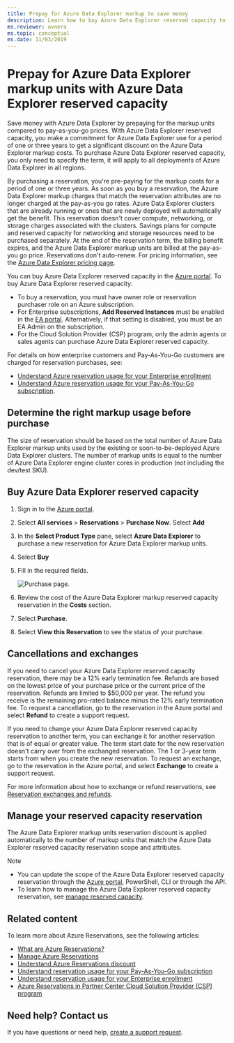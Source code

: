 ```yaml
---
title: Prepay for Azure Data Explorer markup to save money
description: Learn how to buy Azure Data Explorer reserved capacity to save on your Azure Data Explorer costs.
ms.reviewer: avnera
ms.topic: conceptual
ms.date: 11/03/2019
---
```


# Prepay for Azure Data Explorer markup units with Azure Data Explorer reserved capacity

Save money with Azure Data Explorer by prepaying for the markup units compared to pay-as-you-go prices. With Azure Data Explorer reserved capacity, you make a commitment for Azure Data Explorer use for a period of one or three years to get a significant discount on the Azure Data Explorer markup costs. To purchase Azure Data Explorer reserved capacity, you only need to specify the term, it will apply to all deployments of Azure Data Explorer in all regions.

By purchasing a reservation, you're pre-paying for the markup costs for a period of one or three years. As soon as you buy a reservation, the Azure Data Explorer markup charges that match the reservation attributes are no longer charged at the pay-as-you go rates. Azure Data Explorer clusters that are already running or ones that are newly deployed will automatically get the benefit. This reservation doesn't cover compute, networking, or storage charges associated with the clusters. Savings plans for compute and reserved capacity for networking and storage resources need to be purchased separately. At the end of the reservation term, the billing benefit expires, and the Azure Data Explorer markup units are billed at the pay-as-you go price. Reservations don't auto-renew. For pricing information, see the [Azure Data Explorer pricing page](https://azure.microsoft.com/pricing/details/data-explorer/).

You can buy Azure Data Explorer reserved capacity in the [Azure portal](https://portal.azure.com). To buy Azure Data Explorer reserved capacity:

* To buy a reservation, you must have owner role or reservation purchaser role on an Azure subscription.
* For Enterprise subscriptions, **Add Reserved Instances** must be enabled in the [EA portal](https://ea.azure.com). Alternatively, if that setting is disabled, you must be an EA Admin on the subscription.
* For the Cloud Solution Provider (CSP) program, only the admin agents or sales agents can purchase Azure Data Explorer reserved capacity.

For details on how enterprise customers and Pay-As-You-Go customers are charged for reservation purchases, see:
* [Understand Azure reservation usage for your Enterprise enrollment](/azure/cost-management-billing/reservations/understand-reserved-instance-usage-ea)
* [Understand Azure reservation usage for your Pay-As-You-Go subscription](/azure/cost-management-billing/reservations/understand-reserved-instance-usage).

## Determine the right markup usage before purchase

The size of reservation should be based on the total number of Azure Data Explorer markup units used by the existing or soon-to-be-deployed Azure Data Explorer clusters. The number of markup units is equal to the number of Azure Data Explorer engine cluster cores in production (not including the dev/test SKU).

## Buy Azure Data Explorer reserved capacity

1. Sign in to the [Azure portal](https://portal.azure.com).
1. Select **All services** > **Reservations** > **Purchase Now**. Select **Add**
1. In the **Select Product Type** pane, select **Azure Data Explorer** to purchase a new reservation for Azure Data Explorer markup units.
1. Select **Buy**
1. Fill in the required fields.

    ![Purchase page.](media/pricing-reserved-capacity/purchase-page.png)

1. Review the cost of the Azure Data Explorer markup reserved capacity reservation in the **Costs** section.
1. Select **Purchase**.
1. Select **View this Reservation** to see the status of your purchase.

## Cancellations and exchanges

If you need to cancel your Azure Data Explorer reserved capacity reservation, there may be a 12% early termination fee. Refunds are based on the lowest price of your purchase price or the current price of the reservation. Refunds are limited to $50,000 per year. The refund you receive is the remaining pro-rated balance minus the 12% early termination fee. To request a cancellation, go to the reservation in the Azure portal and select **Refund** to create a support request.

If you need to change your Azure Data Explorer reserved capacity reservation to another term, you can exchange it for another reservation that is of equal or greater value. The term start date for the new reservation doesn't carry over from the exchanged reservation. The 1 or 3-year term starts from when you create the new reservation. To request an exchange, go to the reservation in the Azure portal, and select **Exchange** to create a support request.

For more information about how to exchange or refund reservations, see [Reservation exchanges and refunds](/azure/cost-management-billing/reservations/exchange-and-refund-azure-reservations).

## Manage your reserved capacity reservation

The Azure Data Explorer markup units reservation discount is applied automatically to the number of markup units that match the Azure Data Explorer reserved capacity reservation scope and attributes.

> [!NOTE]
>
> * You can update the scope of the Azure Data Explorer reserved capacity reservation through the [Azure portal](https://portal.azure.com), PowerShell, CLI or through the API.
> * To learn how to manage the Azure Data Explorer reserved capacity reservation, see [manage reserved capacity](pricing-reservation-discount.md).

## Related content

To learn more about Azure Reservations, see the following articles:

* [What are Azure Reservations?](/azure/cost-management-billing/reservations/save-compute-costs-reservations)
* [Manage Azure Reservations](/azure/cost-management-billing/reservations/manage-reserved-vm-instance)
* [Understand Azure Reservations discount](/azure/cost-management-billing/reservations/understand-reservation-charges)
* [Understand reservation usage for your Pay-As-You-Go subscription](/azure/cost-management-billing/reservations/understand-reserved-instance-usage)
* [Understand reservation usage for your Enterprise enrollment](/azure/cost-management-billing/reservations/understand-reserved-instance-usage-ea)
* [Azure Reservations in Partner Center Cloud Solution Provider (CSP) program](/partner-center/azure-reservations)

## Need help? Contact us

If you have questions or need help, [create a support request](https://portal.azure.com/#blade/Microsoft_Azure_Support/HelpAndSupportBlade/newsupportrequest).
